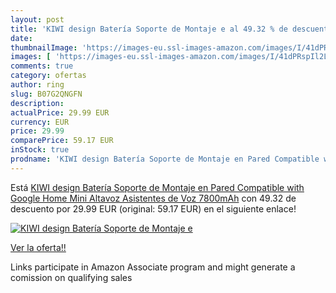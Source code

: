 ```yaml
---
layout: post
title: 'KIWI design Batería Soporte de Montaje e al 49.32 % de descuento'
date: 
thumbnailImage: 'https://images-eu.ssl-images-amazon.com/images/I/41dPRspIl2L._SL200_.jpg'
images: [ 'https://images-eu.ssl-images-amazon.com/images/I/41dPRspIl2L._SL200_.jpg' ]
comments: true
category: ofertas
author: ring
slug: B07G2QNGFN
description:
actualPrice: 29.99 EUR
currency: EUR
price: 29.99
comparePrice: 59.17 EUR
inStock: true
prodname: 'KIWI design Batería Soporte de Montaje en Pared Compatible with Google Home Mini Altavoz Asistentes de Voz  7800mAh'
---
```


Está [KIWI design Batería Soporte de Montaje en Pared Compatible with Google Home Mini Altavoz Asistentes de Voz  7800mAh](https://www.amazon.es/dp/B07G2QNGFN/?tag=tolees-21) con 49.32 de descuento por 29.99 EUR (original: 59.17 EUR) en el siguiente enlace!

[![KIWI design Batería Soporte de Montaje e](https://images-eu.ssl-images-amazon.com/images/I/41dPRspIl2L._SL200_.jpg)](https://www.amazon.es/dp/B07G2QNGFN/?tag=tolees-21)

[Ver la oferta!!](https://www.amazon.es/dp/B07G2QNGFN/?tag=tolees-21)

Links participate in Amazon Associate program and might generate a comission on qualifying sales


